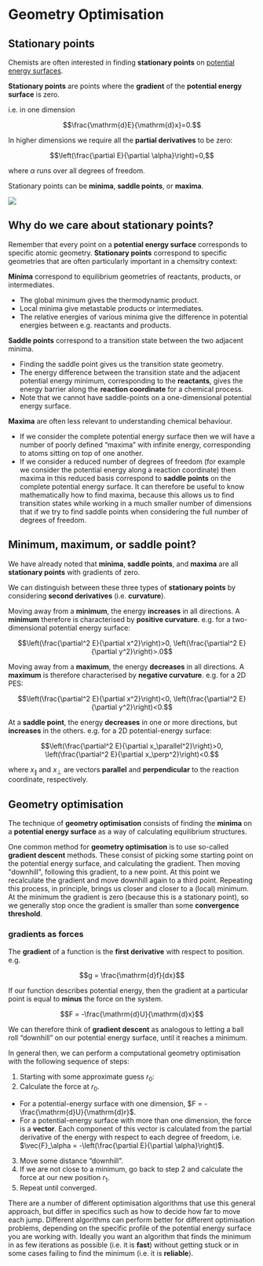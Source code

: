 # Geometry Optimisation

## Stationary points

Chemists are often interested in finding **stationary points** on [potential energy surfaces](potential_energy_surfaces.md).

**Stationary points** are points where the **gradient** of the **potential energy surface** is zero.

i.e. in one dimension

$$\frac{\mathrm{d}E}{\mathrm{d}x}=0.$$

In higher dimensions we require all the **partial derivatives** to be zero:

$$\left(\frac{\partial E}{\partial \alpha}\right)=0,$$ 

where $\alpha$ runs over all degrees of freedom.

Stationary points can be **minima**, **saddle points**, or **maxima**.

![](figures/stationary_points.png)

## Why do we care about stationary points?

Remember that every point on a **potential energy surface** corresponds to specific atomic geometry. **Stationary points** correspond to specific geometries that are often particularly important in a chemsitry context:

**Minima** correspond to equilibrium geometries of reactants, products, or intermediates.
- The global minimum gives the thermodynamic product.
- Local minima give metastable products or intermediates.
- The relative energies of various minima give the difference in potential energies between e.g. reactants and products.

**Saddle points** correspond to a transition state between the two adjacent minima.
- Finding the saddle point gives us the transition state geometry.
- The energy difference between the transition state and the adjacent potential energy minimum, corresponding to the **reactants**, gives the energy barrier along the **reaction coordinate** for a chemical process.
- Note that we cannot have saddle-points on a one-dimensional potential energy surface.

**Maxima** are often less relevant to understanding chemical behaviour.
- If we consider the complete potential energy surface then we will have a number of poorly defined &ldquo;maxima&rdquo; with infinite energy, corresponding to atoms sitting on top of one another.
- If we consider a reduced number of degrees of freedom (for example we consider the potential energy along a reaction coordinate) then maxima in this reduced basis correspond to **saddle points** on the complete potential energy surface. It can therefore be useful to know mathematically how to find maxima, because this allows us to find transition states while working in a much smaller number of dimensions that if we try to find saddle points when considering the full number of degrees of freedom.

## Minimum, maximum, or saddle point?

We have already noted that **minima**, **saddle points**, and **maxima** are all **stationary points** with gradients of zero.

We can distinguish between these three types of **stationary points** by considering **second derivatives** (i.e. **curvature**).

Moving away from a **minimum**, the energy **increases** in all directions. A **minimum** therefore is characterised by **positive curvature**. e.g. for a two-dimensional potential energy surface:

$$\left(\frac{\partial^2 E}{\partial x^2}\right)>0, \left(\frac{\partial^2 E}{\partial y^2}\right)>.0$$

Moving away from a **maximum**, the energy **decreases** in all directions. A **maximum** is therefore characterised by **negative curvature**. e.g.  for a 2D PES:

$$\left(\frac{\partial^2 E}{\partial x^2}\right)<0, \left(\frac{\partial^2 E}{\partial y^2}\right)<0.$$

At a **saddle point**, the energy **decreases** in one or more directions, but **increases** in the others. e.g. for a 2D potential-energy surface:

$$\left(\frac{\partial^2 E}{\partial x_\parallel^2}\right)>0, \left(\frac{\partial^2 E}{\partial x_\perp^2}\right)<0.$$

where $x_\parallel$ and $x_\perp$ are vectors **parallel** and **perpendicular** to the reaction coordinate, respectively.

## Geometry optimisation

The technique of **geometry optimisation** consists of finding the **minima** on a **potential energy surface** as a way of calculating equilibrium structures.

One common method for **geometry optimisation** is to use so-called **gradient descent** methods. These consist of picking some starting point on the potential energy surface, and calculating the gradient. Then moving "downhill", following this gradient, to a new point. At this point we recalculate the gradient and move downhill again to a third point. Repeating this process, in principle, brings us closer and closer to a (local) minimum. At the minimum the gradient is zero (because this is a stationary point), so we generally stop once the gradient is smaller than some **convergence threshold**.

### gradients as forces

The **gradient** of a function is the **first derivative** with respect to position. e.g. 

$$g = \frac{\mathrm{d}f}{dx}$$

If our function describes potential energy, then the gradient at a particular point is equal to **minus** the force on the system.

$$F = -\frac{\mathrm{d}U}{\mathrm{d}x}$$ 

We can therefore think of **gradient descent** as analogous to letting a ball roll &ldquo;downhill&rdquo; on our potential energy surface, until it reaches a minimum.

In general then, we can perform a computational geometry optimisation with the following sequence of steps:

1. Starting with some approximate guess $r_0$:
2. Calculate the force at $r_0$. 
  - For a potential-energy surface with one dimension, $F = -\frac{\mathrm{d}U}{\mathrm{d}r}$.
  - For a potential-energy surface with more than one dimension, the force is a **vector**. Each component of this vector is calculated from the partial derivative of the energy with respect to each degree of freedom, i.e. $\vec{F}_\alpha = -\left(\frac{\partial E}{\partial \alpha}\right)$.
3. Move some distance &ldquo;downhill&rdquo;.
4. If we are not close to a minimum, go back to step 2 and calculate the force at our new position $r_1$.
5. Repeat until converged.

There are a number of different optimisation algorithms that use this general approach, but differ in specifics such as how to decide how far to move each jump. Different algorithms can perform better for different optimisation problems, depending on the specific profile of the potential energy surface you are working with. Ideally you want an algorithm that finds the minimum in as few iterations as possible (i.e. it is **fast**) without getting stuck or in some cases failing to find the minimum (i.e. it is **reliable**).

